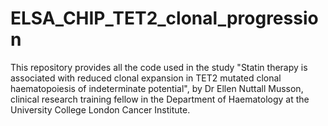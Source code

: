 # ELSA_CHIP_TET2_clonal_progression

This repository provides all the code used in the study "Statin therapy is associated with reduced clonal expansion in TET2 mutated clonal haematopoiesis of indeterminate potential", by Dr Ellen Nuttall Musson, clinical research training fellow in the Department of Haematology at the University College London Cancer Institute.

